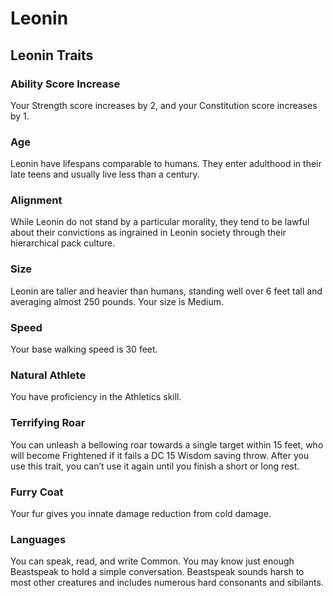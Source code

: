 # Leonin

## Leonin Traits

### Ability Score Increase 
Your Strength score increases by 2, and your Constitution score increases by 1.

### Age 
Leonin have lifespans comparable to humans. They enter adulthood in their late teens and usually live less than a century.

### Alignment 
While Leonin do not stand by a particular morality, they tend to be lawful about their convictions as ingrained in Leonin society through their hierarchical pack culture.

### Size 
Leonin are taller and heavier than humans, standing well over 6 feet tall and averaging almost 250 pounds. Your size is Medium.

### Speed 
Your base walking speed is 30 feet.

### Natural Athlete
You have proficiency in the Athletics skill.

### Terrifying Roar
You can unleash a bellowing roar towards a single target within 15 feet, who will become Frightened if it fails a DC 15 Wisdom saving throw. After you use this trait, you can’t use it again until you finish a short or long rest.

### Furry Coat
Your fur gives you innate damage reduction from cold damage.

### Languages
You can speak, read, and write Common. You may know just enough Beastspeak to hold a simple conversation. Beastspeak sounds harsh to most other creatures and includes numerous hard consonants and sibilants.
